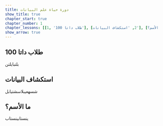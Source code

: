 ```yaml
---
title: دورة حياة علم البيانات
show_title: true
chapter_start: true
chapter_number: 1
chapter_lessons: [[1, 'طلاب داتا 100'], [2, 'استكشاف البيانات'], [3, 'ما الأسم؟']]
show_arrow: true
---
```


## طلاب داتا 100

بلتبايلتن

## استكشاف البيانات 

شسهعيبلاسشتيابل

## ما الأسم؟

ينستابينستاب


